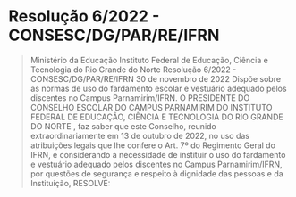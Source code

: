 # Resolução 6/2022 - CONSESC/DG/PAR/RE/IFRN

> Ministério da Educação
> Instituto Federal de Educação, Ciência e Tecnologia do Rio Grande do Norte
> Resolução 6/2022 - CONSESC/DG/PAR/RE/IFRN
> 30 de novembro de 2022
> Dispõe sobre as normas de uso do fardamento
> escolar e vestuário adequado pelos discentes no
> Campus Parnamirim/IFRN.
> O PRESIDENTE DO CONSELHO ESCOLAR DO CAMPUS PARNAMIRIM DO INSTITUTO FEDERAL
> DE EDUCAÇÃO, CIÊNCIA E TECNOLOGIA DO RIO GRANDE DO NORTE , faz saber que este Conselho, reunido
> extraordinariamente em 13 de outubro de 2022, no uso das atribuições legais que lhe confere o Art. 7º do Regimento Geral do
> IFRN, e considerando a necessidade de instituir o uso do fardamento e vestuário adequado pelos discentes no Campus
> Parnamirim/IFRN, por questões de segurança e respeito à dignidade das pessoas e da Instituição, RESOLVE:
